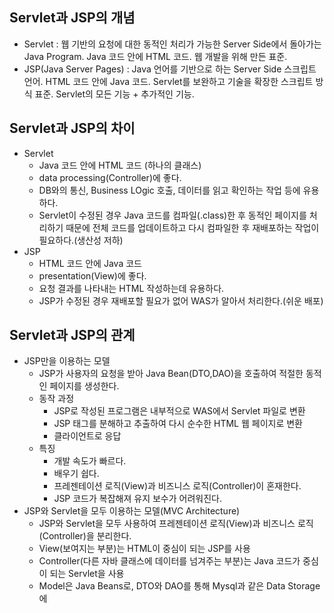 ## Servlet과 JSP의 개념
- Servlet : 웹 기반의 요청에 대한 동적인 처리가 가능한 Server Side에서 돌아가는 Java Program. Java 코드 안에 HTML 코드. 웹 개발을 위해 만든 표준.
- JSP(Java Server Pages) : Java 언어를 기반으로 하는 Server Side 스크립트 언어. HTML 코드 안에 Java 코드.  Servlet를 보완하고 기술을 확장한 스크립트 방식 표준. Servlet의 모든 기능 + 추가적인 기능.

## Servlet과 JSP의 차이
- Servlet
  <ul>
    <li>Java 코드 안에 HTML 코드 (하나의 클래스)</li>
    <li>data processing(Controller)에 좋다.</li>
    <li>DB와의 통신, Business LOgic 호출, 데이터를 읽고 확인하는 작업 등에 유용하다.</li>
    <li>Servlet이 수정된 경우 Java 코드를 컴파일(.class)한 후 동적인 페이지를 처리하기 때문에 전체 코드를 업데이트하고 다시 컴파일한 후 재배포하는 작업이 필요하다.(생산성 저하)</li>
  </ul>
- JSP
  <ul>
    <li>HTML 코드 안에 Java 코드</li>
    <li>presentation(View)에 좋다.</li>
    <li>요청 결과를 나타내는 HTML 작성하는데 유용하다.</li>
    <li>JSP가 수정된 경우 재배포할 필요가 없어 WAS가 알아서 처리한다.(쉬운 배포)</li>
  </ul>
  
## Servlet과 JSP의 관계
  - JSP만을 이용하는 모델
    <ul>
      <li>JSP가 사용자의 요청을 받아 Java Bean(DTO,DAO)을 호출하여 적절한 동적인 페이지를 생성한다.</li>
      <li>동작 과정
        <ul>
          <li>JSP로 작성된 프로그램은 내부적으로 WAS에서 Servlet 파일로 변환</li>
          <li>JSP 태그를 분해하고 추출하여 다시 순수한 HTML 웹 페이지로 변환</li>
          <li>클라이언트로 응답</li>
        </ul></li>
      <li>특징
        <ul>
          <li>개발 속도가 빠르다.</li>
          <li>배우기 쉽다.</li>
          <li>프레젠테이션 로직(View)과 비즈니스 로직(Controller)이 혼재한다.</li>
          <li>JSP 코드가 복잡해져 유지 보수가 어려워진다.</li>
        </ul></li>
    </ul>
- JSP와 Servlet을 모두 이용하는 모델(MVC Architecture)
  <ul>
    <li>JSP와 Servlet을 모두 사용하여 프레젠테이션 로직(View)과 비즈니스 로직(Controller)을 분리한다.</li>
    <li>View(보여지는 부분)는 HTML이 중심이 되는 JSP를 사용</li>
    <li>Controller(다른 자바 클래스에 데이터를 넘겨주는 부분)는 Java 코드가 중심이 되는 Servlet을 사용</li>
    <li>Model은 Java Beans로, DTO와 DAO를 통해 Mysql과 같은 Data Storage에 </li>
  </ul>
